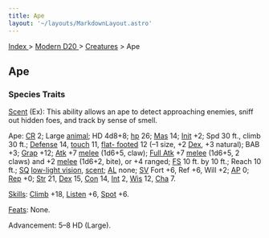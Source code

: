 ```yaml
---
title: Ape
layout: '~/layouts/MarkdownLayout.astro'
---
```


[ Index ](/) > [ Modern D20 ](/modern.d20.srd) > [Creatures](/modern.d20.srd/creatures) > Ape

## Ape

### Species Traits

[Scent](/modern.d20.srd/special.abilities/scent) (Ex): This ability allows an
ape to detect approaching enemies, sniff out hidden foes, and track by sense
of smell.

Ape: [CR](/modern.d20.srd/creatures/creature.overview) 2; Large
[animal](/modern.d20.srd/creature.types/animal); HD 4d8+8;
[hp](/modern.d20.srd/combat/hit.points) 26;
[Mas](/modern.d20.srd/creatures/creature.overview) 14;
[Init](/modern.d20.srd/combat/initiative) +2; Spd 30 ft., climb 30 ft.;
[Defense](/modern.d20.srd/combat/defense) 14,
[touch](/modern.d20.srd/combat/attack.actions) 11, [flat- footed](/modern.d20.srd/combat/surprise) 12 (–1 size, +2
[Dex](/modern.d20.srd/basics/ability.scores), +3 natural); BAB +3;
[Grap](/modern.d20.srd/combat/grapple) +12;
[Atk](/modern.d20.srd/combat/attack.roll) +7
[melee](/modern.d20.srd/combat/attack.roll) (1d6+5, claw); [Full Atk](/modern.d20.srd/combat/full.round.actions) +7
[melee](/modern.d20.srd/combat/attack.roll) (1d6+5, 2 claws) and +2
[melee](/modern.d20.srd/combat/attack.roll) (1d6+2, bite), or +4 ranged;
[FS](/modern.d20.srd/creatures/creature.overview) 10 ft. by 10 ft.; Reach 10
ft.; [SQ](/modern.d20.srd/creatures/creature.overview) [low-light vision](/modern.d20.srd/special.abilities/low.light.vision),
[scent](/modern.d20.srd/special.abilities/scent);
[AL](/modern.d20.srd/basics/allegiances) none;
[SV](/modern.d20.srd/basics/saving.throws) Fort +6, Ref +6, Will +2;
[AP](/modern.d20.srd/creatures/creature.overview) 0;
[Rep](/modern.d20.srd/creatures/creature.overview) +0;
[Str](/modern.d20.srd/basics/ability.scores) 21,
[Dex](/modern.d20.srd/basics/ability.scores) 15,
[Con](/modern.d20.srd/basics/ability.scores) 14,
[Int](/modern.d20.srd/basics/ability.scores) 2,
[Wis](/modern.d20.srd/basics/ability.scores) 12,
[Cha](/modern.d20.srd/basics/ability.scores) 7.

[Skills](/modern.d20.srd/skills): [Climb](/modern.d20.srd/skills/climb) +18,
[Listen](/modern.d20.srd/skills/listen) +6,
[Spot](/modern.d20.srd/skills/spot) +6.

[Feats](/modern.d20.srd/feats): None.

Advancement: 5–8 HD (Large).

